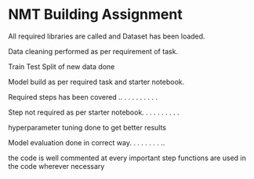 # NMT Building Assignment

All required libraries are called and Dataset has been loaded.


Data cleaning performed as per requirement of task.


Train Test Split of new data done


Model build as per required task and starter notebook. 

Required steps has been covered  .. . . . . . . . . . 

Step not required as per starter notebook. . . . . . . . . .


hyperparameter tuning done to get better results

Model evaluation done in correct way. . . . . . . . .. 


the code is well commented at every important step
functions are used in the code wherever necessary
